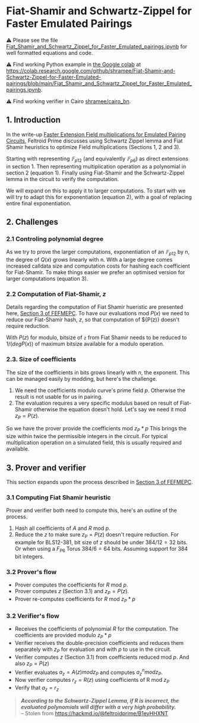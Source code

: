 # Fiat-Shamir and Schwartz-Zippel for Faster Emulated Pairings

:warning: Please see the file [Fiat_Shamir_and_Schwartz_Zippel_for_Faster_Emulated_pairings.ipynb](Fiat_Shamir_and_Schwartz_Zippel_for_Faster_Emulated_pairings.ipynb) for well formatted equations and code.

:warning: Find working Python example in [the Google colab](https://colab.research.google.com/github/shramee/Fiat-Shamir-and-Schwartz-Zippel-for-Faster-Emulated-pairings/blob/main/Fiat_Shamir_and_Schwartz_Zippel_for_Faster_Emulated_pairings.ipynb) at https://colab.research.google.com/github/shramee/Fiat-Shamir-and-Schwartz-Zippel-for-Faster-Emulated-pairings/blob/main/Fiat_Shamir_and_Schwartz_Zippel_for_Faster_Emulated_pairings.ipynb.

:warning: Find working verifier in Cairo [shramee/cairo_bn](https://github.com/shramee/cairo_bn/blob/main/src/schwartz_zippel.cairo).

## 1. Introduction

In the write-up [Faster Extension Field multiplications for Emulated Pairing Circuits](https://hackmd.io/@feltroidprime/B1eyHHXNT#fn3), Feltroid Prime discusses using Schwartz Zippel lemma and Fiat Shamir heuristics to optimize Field multiplications (Sections 1, 2 and 3).

Starting with representing $𝔽_{p12}$ (and equivalently $𝔽_{p6}$) as direct extensions in section 1. Then representing multiplication operation as a polynomial in section 2 (equation 1). Finally using Fiat-Shamir and the Schwartz-Zippel lemma in the circuit to verify the computation.

We will expand on this to apply it to larger computations. To start with we will try to adapt this for exponentiation (equation 2), with a goal of replacing entire final exponentiation.

## 2. Challenges

### 2.1 Controling polynomial degree

As we try to prove the larger computations, exponentiation of an $𝔽_{p12}$ by n, the degree of ${Q(x)}$ grows linearly with n.
With a large degree comes increased calldata size and computation costs for hashing each coefficient for Fiat-Shamir. To make things easier we prefer an optimised version for larger computations (equation 3).

### 2.2 Computation of Fiat-Shamir, $z$

Details regarding the computation of Fiat Shamir hueristic are presented here, [Section 3 of FEFMEPC](https://hackmd.io/@feltroidprime/B1eyHHXNT#3-Using-Fiat-Shamir-and-the-Schwartz-Zippel-lemma-in-circuit). 
To have our evaluations mod ${P(x)}$ we need to reduce our Fiat-Shamir hash, $z$, so that computation of ${P(z)} doesn't require reduction.

With ${P(z)}$ for modulo, bitsize of `z` from Fiat Shamir needs to be reduced to $1/(deg P(x))$ of maximum bitsize available for a modulo operation.


### 2.3. Size of coefficients

The size of the coefficients in bits grows linearly with $n$, the exponent.
This can be managed easily by modding, but here's the challenge.
1. We need the coefficients modulo curve's prime field $p$. Otherwise the result is not usable for us in pairing.
2. The evaluation requires a very specific modulus based on result of Fiat-Shamir otherwise the equation doesn't hold. Let's say we need it mod $z_{P} = P(z)$.

So we have the prover provide the coefficients mod $z_{P}*p$
This brings the size within twice the permissible integers in the circuit. For typical multiplication operation on a simulated field, this is usually required and available.

## 3. Prover and verifier

This section expands upon the process described in [Section 3 of FEFMEPC](https://hackmd.io/@feltroidprime/B1eyHHXNT#3-Using-Fiat-Shamir-and-the-Schwartz-Zippel-lemma-in-circuit).

### 3.1 Computing Fiat Shamir heuristic

Prover and verifier both need to compute this, here's an outline of the process.

1. Hash all coefficients of $A$ and $R$ mod $p$.
2. Reduce the $z$ to make sure $z_{P} = P(z)$ doesn't require reduction. For example for BLS12-381, bit size of $z$ should be under $384 / 12 = 32$ bits. Or when using a $F_{P6}$ Torus $384 / 6 = 64$ bits. Assuming support for 384 bit integers.

### 3.2 Prover's flow

* Prover computes the coefficients for $R$ mod $p$.
* Prover computes $z$ (Section 3.1) and $z_{P} = P(z)$.
* Prover re-computes coefficients for $R$ mod $z_{P}*p$

### 3.2 Verifier's flow

* Receives the coefficients of polynomial $R$ for the computation. The coefficients are provided modulo $z_{P}*p$
* Verifier receives the double-precision coefficients and reduces them separately with $z_{P}$ for evaluation and with $p$ to use in the circuit.
* Verifier computes $z$ (Section 3.1) from coefficients reduced mod $p$. And also $z_{P} = P(z)$
* Verifier evaluates $a_z = A(z) mod z_{P}$ and computes $a_z^n mod z_{P}$.
* Now verifier computes $r_z = R(z)$ using coefficients of R mod $z_{P}$
* Verify that  $a_z = r_z$

> *__According to the Schwartz-Zippel Lemma, if R is incorrect, the evaluated polynomials will differ with a very high probability.__*  
&ndash; Stolen from https://hackmd.io/@feltroidprime/B1eyHHXNT
